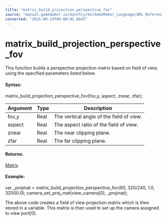 ```yaml
---
title: "matrix_build_projection_perspective_fov"
source: "manual.gamemaker.io/monthly/en/GameMaker_Language/GML_Reference/Maths_And_Numbers/Matrix_Functions/matrix_build_projection_perspective_fov.htm"
converted: "2025-09-14T04:00:01.884Z"
---
```


# matrix\_build\_projection\_perspective\_fov

This function builds a perspective projection matrix based on field of view, using the specified parameters listed below.

#### Syntax:

matrix\_build\_projection\_perspective\_fov(fov\_y, aspect, znear, zfar);

| Argument | Type | Description |
| --- | --- | --- |
| fov_y | Real | The vertical angle of the field of view. |
| aspect | Real | The aspect ratio of the field of view. |
| znear | Real | The near clipping plane. |
| zfar | Real | The far clipping plane. |

#### Returns:

[Matrix](Matrix_Functions.md)

#### Example:

var \_projmat = matrix\_build\_projection\_perspective\_fov(60, 320/240, 1.0, 32000.0);
camera\_set\_proj\_mat(view\_camera\[0\], \_projmat);

The above code creates a field of view projection matrix which is then stored in a variable. This matrix is then used to set up the camera assigned to view port\[0\].
